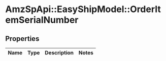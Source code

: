# AmzSpApi::EasyShipModel::OrderItemSerialNumber

## Properties
Name | Type | Description | Notes
------------ | ------------- | ------------- | -------------

